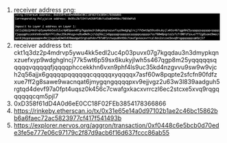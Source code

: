 1. receiver address png: ![](./generated.png)
2. receiver address txt: ckt1q3dz2p4mdrvp5ywu4kk5edl2uc4p03puvx07g7kgqdau3n3dmypkqnxzuefxyp9wdghglncj77k5wt6p59sx6kukyjlwh5s467qgp8m25yqqqqqsqqqqqvqqqqqfjqqqqphccekkhn6vxn9phf4ls9uc35kd4nzgvvu9sw9w9vjch2q56ajjx6gqqqqpqqqqqqcqqqqqxyqqqqx7asf60w8pqpte2sfcfn90fdfzxue7ff2g8sawe9wacnqat6jmygqngqqqqpxv9ejjvgz2u63w3l839aadguh5rgtqd4devf97a0fpt4uqsz0k456c7cwafgxkacxvrrczl6ec2stcxe5xvq9rqgqqqqqqcqm5pjl7
3. 0xD358f61dD4A0d6eE0CC18F02FEb3854178366866
4. https://rinkeby.etherscan.io/tx/0x31e65e14a0d97102b1ae2c46bc15862bb6a6faec72ac5823977cf417f541493b
5. https://explorer.nervos.org/aggron/transaction/0xf0448c6e5bcb0d70ede3fe5e777e06c97179c2f87d9acb6f16d637fccc86ab55
